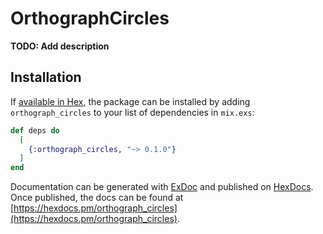 # OrthographCircles

**TODO: Add description**

## Installation

If [available in Hex](https://hex.pm/docs/publish), the package can be installed
by adding `orthograph_circles` to your list of dependencies in `mix.exs`:

```elixir
def deps do
  [
    {:orthograph_circles, "~> 0.1.0"}
  ]
end
```

Documentation can be generated with [ExDoc](https://github.com/elixir-lang/ex_doc)
and published on [HexDocs](https://hexdocs.pm). Once published, the docs can
be found at [https://hexdocs.pm/orthograph_circles](https://hexdocs.pm/orthograph_circles).


